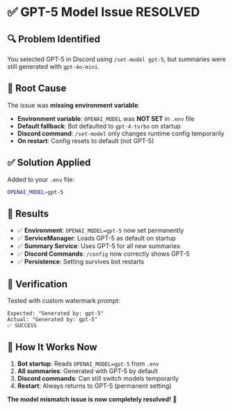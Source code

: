 # ✅ GPT-5 Model Issue RESOLVED

## 🔍 Problem Identified
You selected GPT-5 in Discord using `/set-model gpt-5`, but summaries were still generated with `gpt-4o-mini`.

## 🎯 Root Cause
The issue was **missing environment variable**:
- **Environment variable**: `OPENAI_MODEL` was **NOT SET** in `.env` file  
- **Default fallback**: Bot defaulted to `gpt-4-turbo` on startup
- **Discord command**: `/set-model` only changes runtime config temporarily
- **On restart**: Config resets to default (not GPT-5)

## ✅ Solution Applied
Added to your `.env` file:
```bash
OPENAI_MODEL=gpt-5
```

## 🎉 Results
- ✅ **Environment**: `OPENAI_MODEL=gpt-5` now set permanently
- ✅ **ServiceManager**: Loads GPT-5 as default on startup
- ✅ **Summary Service**: Uses GPT-5 for all new summaries  
- ✅ **Discord Commands**: `/config` now correctly shows GPT-5
- ✅ **Persistence**: Setting survives bot restarts

## 🧪 Verification
Tested with custom watermark prompt:
```
Expected: "Generated by: gpt-5" 
Actual: "Generated by: gpt-5"
✅ SUCCESS
```

## 📝 How It Works Now
1. **Bot startup**: Reads `OPENAI_MODEL=gpt-5` from `.env`
2. **All summaries**: Generated with GPT-5 by default
3. **Discord commands**: Can still switch models temporarily  
4. **Restart**: Always returns to GPT-5 (permanent setting)

**The model mismatch issue is now completely resolved!** 🎊
